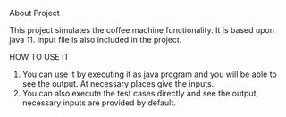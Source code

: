 About Project

This project simulates the coffee machine functionality.
It is based upon java 11.
Input file is also included in the project.

HOW TO USE IT

1. You can use it by executing it as java program and you will be able to see the output.
   At necessary places give the inputs.
2. You can also execute the test cases directly and see the output, necessary inputs are provided by default.
   
   